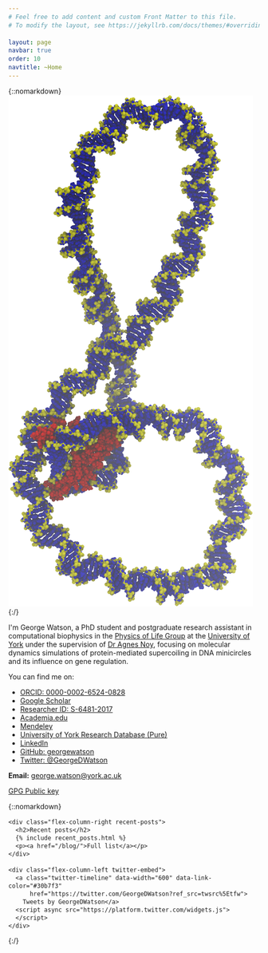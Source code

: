 ```yaml
---
# Feel free to add content and custom Front Matter to this file.
# To modify the layout, see https://jekyllrb.com/docs/themes/#overriding-theme-defaults

layout: page
navbar: true
order: 10
navtitle: ~Home
---
```

{::nomarkdown}
<img src="/assets/plectoneme.png" class="float-right" alt=""/>
{:/}

I'm George Watson, a PhD student and postgraduate research assistant in
computational biophysics in the [Physics of Life
Group](https://www.york.ac.uk/physics/research/physics-of-life/) at the
[University of York](https://york.ac.uk) under the supervision of [Dr
Agnes Noy](http://agnesnoy.cat), focusing on molecular dynamics
simulations of protein-mediated supercoiling in DNA minicircles and its
influence on gene regulation.

You can find me on:

<ul class="fa-ul">
  <li>
    <i class="fa-li fas fa-star"></i>
    <a href="https://orcid.org/0000-0002-6524-0828">
      ORCID: 0000-0002-6524-0828
    </a>
  </li>
  <li>
    <i class="fa-li fab fa-google"></i>
    <a href="https://scholar.google.com/citations?user=2vB6ObYAAAAJ">
      Google Scholar
    </a>
  </li>
  <li>
    <i class="fa-li fas fa-user"></i>
    <a href="http://www.researcherid.com/rid/S-6481-2017">
      Researcher ID: S-6481-2017
    </a>
  </li>
  <li>
    <i class="fa-li fas fa-graduation-cap"></i>
    <a href="https://york.academia.edu/georgewatson">
      Academia.edu
    </a>
  </li>
  <li>
    <i class="fa-li fab fa-mendeley"></i>
    <a href="https://www.mendeley.com/profiles/george-watson4/">
      Mendeley
    </a>
  </li>
  <li>
    <i class="fa-li fas fa-university"></i>
    <a href="https://pure.york.ac.uk/portal/en/researchers/george-watson(5277867b-7496-4b48-8248-a17169943f9b).html">
      University of York Research Database (Pure)
    </a>
  </li>
  <li>
    <i class="fa-li fab fa-linkedin"></i>
    <a href="https://www.linkedin.com/in/georgedwatson/">
      LinkedIn
    </a>
  </li>
  <li>
    <i class="fa-li fab fa-github"></i>
    <a href="https://github.com/georgewatson">
      GitHub: georgewatson
    </a>
  </li>
  <li>
    <i class="fa-li fab fa-twitter"></i>
    <a href="https://twitter.com/GeorgeDWatson">
      Twitter: @GeorgeDWatson
    </a>
  </li>
</ul>

**Email:** <george.watson@york.ac.uk>

[GPG Public key](/dl/watson_george.pub)

{::nomarkdown}
  <div class="flex-container">

    <div class="flex-column-right recent-posts">
      <h2>Recent posts</h2>
      {% include recent_posts.html %}
      <p><a href="/blog/">Full list</a></p>
    </div>

    <div class="flex-column-left twitter-embed">
      <a class="twitter-timeline" data-width="600" data-link-color="#30b7f3"
          href="https://twitter.com/GeorgeDWatson?ref_src=twsrc%5Etfw">
        Tweets by GeorgeDWatson</a>
      <script async src="https://platform.twitter.com/widgets.js">
      </script>
    </div>

  </div>
{:/}
